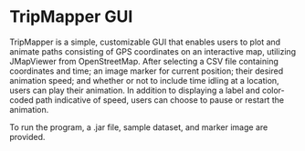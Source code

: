 # TripMapper GUI

TripMapper is a simple, customizable GUI that enables users to plot and animate paths consisting of GPS coordinates on an interactive map, utilizing JMapViewer from OpenStreetMap. After selecting a CSV file containing coordinates and time; an image marker for current position; their desired animation speed; and whether or not to include time idling at a location, users can play their animation. In addition to displaying a label and color-coded path indicative of speed, users can choose to pause or restart the animation.

To run the program, a .jar file, sample dataset, and marker image are provided.
